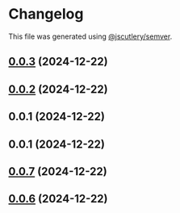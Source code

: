 # Changelog

This file was generated using [@jscutlery/semver](https://github.com/jscutlery/semver).

## [0.0.3](https://github.com/79nivek/homebridge-plugin/compare/v0.0.2...v0.0.3) (2024-12-22)



## [0.0.2](https://github.com/79nivek/homebridge-plugin/compare/v0.0.1...v0.0.2) (2024-12-22)



## 0.0.1 (2024-12-22)



## 0.0.1 (2024-12-22)



## [0.0.7](https://github.com/79nivek/homebridge-plugin/compare/v0.0.6...v0.0.7) (2024-12-22)



## [0.0.6](https://github.com/79nivek/homebridge-plugin/compare/v0.0.5...v0.0.6) (2024-12-22)
